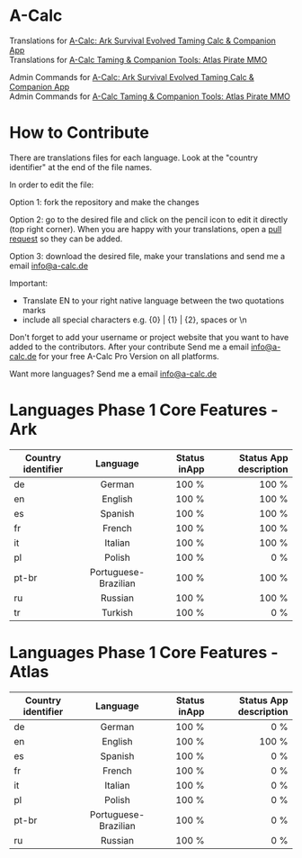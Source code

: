 # A-Calc
Translations for [A-Calc: Ark Survival Evolved Taming Calc &amp; Companion App](http://www.a-calc.de)<br>
Translations for [A-Calc Taming & Companion Tools: Atlas Pirate MMO](http://www.a-calc.de/homeatlas.html)

Admin Commands for [A-Calc: Ark Survival Evolved Taming Calc &amp; Companion App](https://github.com/PiTi2k5/A-Calc-Taming-Calculator-Admin-commands)<br>
Admin Commands for [A-Calc Taming & Companion Tools: Atlas Pirate MMO](https://github.com/PiTi2k5/A-Calc-Taming-Calculator-Admin-commands)

# How to Contribute
There are translations files for each language. Look at the "country identifier" at the end of the file names.


In order to edit the file:

Option 1: fork the repository and make the changes

Option 2: go to the desired file and click on the pencil icon to edit it directly (top right corner).
When you are happy with your translations, open a [pull request](https://help.github.com/articles/using-pull-requests/) so they can be added.

Option 3: download the desired file, make your translations and send me a email info@a-calc.de

Important:
* Translate EN to your right native language between the two quotations marks
* include all special characters e.g. {0} | {1} | {2}, spaces or \n

Don't forget to add your username or project website that you want to have added to the contributors. After your contribute Send me a email info@a-calc.de for your free A-Calc Pro Version on all platforms. 

Want more languages? Send me a email info@a-calc.de


# Languages Phase 1 Core Features - Ark
| Country identifier  | Language           | Status inApp | Status App description  |
| ------------- |:-------------:| -----:| -----:|
| de      | German | 100 % | 100 % |
| en      | English      |   100 % | 100 % |
| es | Spanish      |    100 % | 100 % |
| fr | French      |    100 % | 100 % |
| it | Italian      |    100 % | 100 % |
| pl | Polish      |    100 % | 0 % |
| pt-br | Portuguese-Brazilian      |    100 % | 100 % |
| ru | Russian      |    100 % | 100 % |
| tr | Turkish      |    100 % | 0 % |

# Languages Phase 1 Core Features - Atlas
| Country identifier  | Language           | Status inApp | Status App description  |
| ------------- |:-------------:| -----:| -----:|
| de      | German | 100 % | 0 % |
| en      | English      |   100 % | 100 % |
| es | Spanish      |    100 % | 0 % |
| fr | French      |    100 % | 0 % |
| it | Italian      |    100 % | 0 % |
| pl | Polish      |    100 % | 0 % |
| pt-br | Portuguese-Brazilian      |    100 % | 0 % |
| ru | Russian      |    100 % | 0 % |
